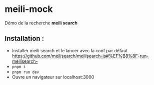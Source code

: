 # meili-mock
Démo de la recherche **meili search**

## Installation :
 - Installer meili search et le lancer avec la conf par défaut https://github.com/meilisearch/meilisearch-js#%EF%B8%8F-run-meilisearch-
 - `pnpm i`
 - `pnpm run dev`
 - Ouvre un navigateur sur localhost:3000 
